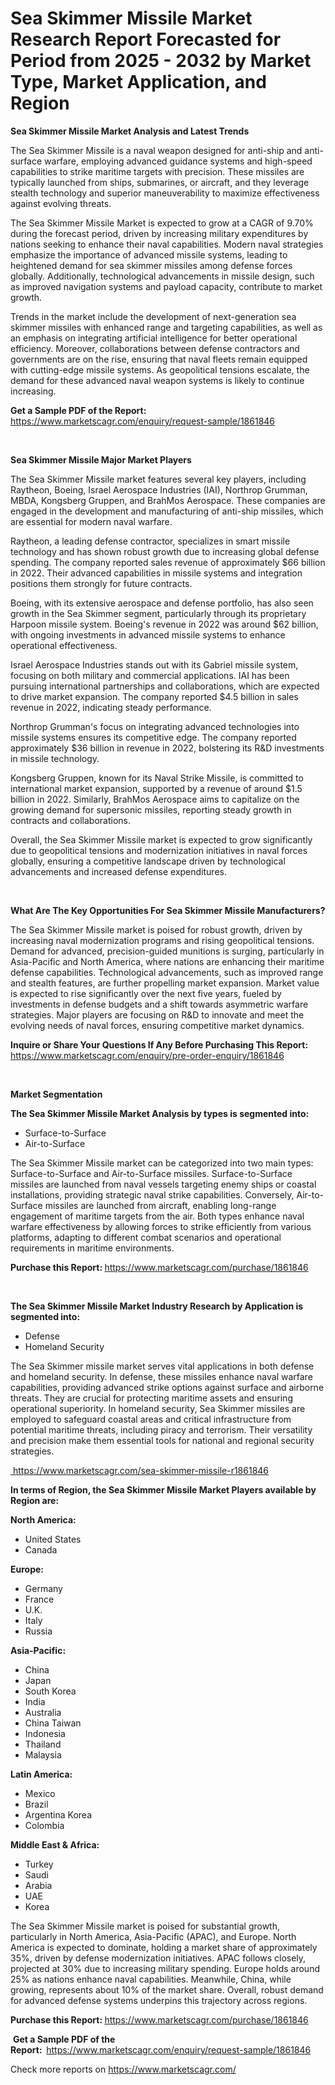 <p><h1>Sea Skimmer Missile Market Research Report Forecasted for Period from 2025 -  2032 by Market Type, Market Application, and Region</h1></p><p><strong>Sea Skimmer Missile Market Analysis and Latest Trends</strong></p>
<p><p>The Sea Skimmer Missile is a naval weapon designed for anti-ship and anti-surface warfare, employing advanced guidance systems and high-speed capabilities to strike maritime targets with precision. These missiles are typically launched from ships, submarines, or aircraft, and they leverage stealth technology and superior maneuverability to maximize effectiveness against evolving threats.</p><p>The Sea Skimmer Missile Market is expected to grow at a CAGR of 9.70% during the forecast period, driven by increasing military expenditures by nations seeking to enhance their naval capabilities. Modern naval strategies emphasize the importance of advanced missile systems, leading to heightened demand for sea skimmer missiles among defense forces globally. Additionally, technological advancements in missile design, such as improved navigation systems and payload capacity, contribute to market growth.</p><p>Trends in the market include the development of next-generation sea skimmer missiles with enhanced range and targeting capabilities, as well as an emphasis on integrating artificial intelligence for better operational efficiency. Moreover, collaborations between defense contractors and governments are on the rise, ensuring that naval fleets remain equipped with cutting-edge missile systems. As geopolitical tensions escalate, the demand for these advanced naval weapon systems is likely to continue increasing.</p></p>
<p><strong>Get a Sample PDF of the Report:&nbsp;</strong> <a href="https://www.marketscagr.com/enquiry/request-sample/1861846?utm_campaign=2208&utm_medium=2&utm_source=Github&utm_content=ia&utm_term=16022025&utm_id=sea-skimmer-missile">https://www.marketscagr.com/enquiry/request-sample/1861846</a></p>
<p>&nbsp;</p>
<p><strong>Sea Skimmer Missile Major Market Players</strong></p>
<p><p>The Sea Skimmer Missile market features several key players, including Raytheon, Boeing, Israel Aerospace Industries (IAI), Northrop Grumman, MBDA, Kongsberg Gruppen, and BrahMos Aerospace. These companies are engaged in the development and manufacturing of anti-ship missiles, which are essential for modern naval warfare.</p><p>Raytheon, a leading defense contractor, specializes in smart missile technology and has shown robust growth due to increasing global defense spending. The company reported sales revenue of approximately $66 billion in 2022. Their advanced capabilities in missile systems and integration positions them strongly for future contracts.</p><p>Boeing, with its extensive aerospace and defense portfolio, has also seen growth in the Sea Skimmer segment, particularly through its proprietary Harpoon missile system. Boeing's revenue in 2022 was around $62 billion, with ongoing investments in advanced missile systems to enhance operational effectiveness.</p><p>Israel Aerospace Industries stands out with its Gabriel missile system, focusing on both military and commercial applications. IAI has been pursuing international partnerships and collaborations, which are expected to drive market expansion. The company reported $4.5 billion in sales revenue in 2022, indicating steady performance.</p><p>Northrop Grumman's focus on integrating advanced technologies into missile systems ensures its competitive edge. The company reported approximately $36 billion in revenue in 2022, bolstering its R&D investments in missile technology.</p><p>Kongsberg Gruppen, known for its Naval Strike Missile, is committed to international market expansion, supported by a revenue of around $1.5 billion in 2022. Similarly, BrahMos Aerospace aims to capitalize on the growing demand for supersonic missiles, reporting steady growth in contracts and collaborations.</p><p>Overall, the Sea Skimmer Missile market is expected to grow significantly due to geopolitical tensions and modernization initiatives in naval forces globally, ensuring a competitive landscape driven by technological advancements and increased defense expenditures.</p></p>
<p>&nbsp;</p>
<p><strong>What Are The Key Opportunities For Sea Skimmer Missile Manufacturers?</strong></p>
<p><p>The Sea Skimmer Missile market is poised for robust growth, driven by increasing naval modernization programs and rising geopolitical tensions. Demand for advanced, precision-guided munitions is surging, particularly in Asia-Pacific and North America, where nations are enhancing their maritime defense capabilities. Technological advancements, such as improved range and stealth features, are further propelling market expansion. Market value is expected to rise significantly over the next five years, fueled by investments in defense budgets and a shift towards asymmetric warfare strategies. Major players are focusing on R&D to innovate and meet the evolving needs of naval forces, ensuring competitive market dynamics.</p></p>
<p><strong>Inquire or Share Your Questions If Any Before Purchasing This Report:</strong> <a href="https://www.marketscagr.com/enquiry/pre-order-enquiry/1861846?utm_campaign=2208&utm_medium=2&utm_source=Github&utm_content=ia&utm_term=16022025&utm_id=sea-skimmer-missile">https://www.marketscagr.com/enquiry/pre-order-enquiry/1861846</a></p>
<p>&nbsp;</p>
<p><strong>Market Segmentation</strong></p>
<p><strong>The Sea Skimmer Missile Market Analysis by types is segmented into:</strong></p>
<p><ul><li>Surface-to-Surface</li><li>Air-to-Surface</li></ul></p>
<p><p>The Sea Skimmer Missile market can be categorized into two main types: Surface-to-Surface and Air-to-Surface missiles. Surface-to-Surface missiles are launched from naval vessels targeting enemy ships or coastal installations, providing strategic naval strike capabilities. Conversely, Air-to-Surface missiles are launched from aircraft, enabling long-range engagement of maritime targets from the air. Both types enhance naval warfare effectiveness by allowing forces to strike efficiently from various platforms, adapting to different combat scenarios and operational requirements in maritime environments.</p></p>
<p><strong>Purchase this Report:&nbsp;</strong><a href="https://www.marketscagr.com/purchase/1861846?utm_campaign=2208&utm_medium=2&utm_source=Github&utm_content=ia&utm_term=16022025&utm_id=sea-skimmer-missile">https://www.marketscagr.com/purchase/1861846</a></p>
<p>&nbsp;</p>
<p><strong>The Sea Skimmer Missile Market Industry Research by Application is segmented into:</strong></p>
<p><ul><li>Defense</li><li>Homeland Security</li></ul></p>
<p><p>The Sea Skimmer missile market serves vital applications in both defense and homeland security. In defense, these missiles enhance naval warfare capabilities, providing advanced strike options against surface and airborne threats. They are crucial for protecting maritime assets and ensuring operational superiority. In homeland security, Sea Skimmer missiles are employed to safeguard coastal areas and critical infrastructure from potential maritime threats, including piracy and terrorism. Their versatility and precision make them essential tools for national and regional security strategies.</p></p>
<p><a href="https://www.marketscagr.com/sea-skimmer-missile-r1861846?utm_campaign=2208&utm_medium=2&utm_source=Github&utm_content=ia&utm_term=16022025&utm_id=sea-skimmer-missile">&nbsp;https://www.marketscagr.com/sea-skimmer-missile-r1861846</a></p>
<p><strong>In terms of Region, the Sea Skimmer Missile Market Players available by Region are:</strong></p>
<p>
    <p> <strong> North America: </strong>
        <ul>
            <li>United States</li>
            <li>Canada</li>
        </ul>
        </p> 
    <p> <strong> Europe: </strong>
        <ul>
            <li>Germany</li>
            <li>France</li>
            <li>U.K.</li>
            <li>Italy</li>
            <li>Russia</li>
        </ul>
        </p> 
    <p> <strong> Asia-Pacific: </strong>
        <ul>
            <li>China</li>
            <li>Japan</li>
            <li>South Korea</li>
            <li>India</li>
            <li>Australia</li>
            <li>China Taiwan</li>
            <li>Indonesia</li>
            <li>Thailand</li>
            <li>Malaysia</li>
        </ul>
        </p> 
    <p> <strong> Latin America: </strong>
        <ul>
            <li>Mexico</li>
            <li>Brazil</li>
            <li>Argentina Korea</li>
            <li>Colombia</li>
        </ul>
        </p> 
    <p> <strong> Middle East & Africa: </strong>
        <ul>
            <li>Turkey</li>
            <li>Saudi</li>
            <li>Arabia</li>
            <li>UAE</li>
            <li>Korea</li>
        </ul>
    </p>
    </p>
<p><p>The Sea Skimmer Missile market is poised for substantial growth, particularly in North America, Asia-Pacific (APAC), and Europe. North America is expected to dominate, holding a market share of approximately 35%, driven by defense modernization initiatives. APAC follows closely, projected at 30% due to increasing military spending. Europe holds around 25% as nations enhance naval capabilities. Meanwhile, China, while growing, represents about 10% of the market share. Overall, robust demand for advanced defense systems underpins this trajectory across regions.</p></p>
<p><strong>Purchase this Report: </strong><a href="https://www.marketscagr.com/purchase/1861846?utm_campaign=2208&utm_medium=2&utm_source=Github&utm_content=ia&utm_term=16022025&utm_id=sea-skimmer-missile">https://www.marketscagr.com/purchase/1861846</a></p>
<p>&nbsp;<strong>Get a Sample PDF of the Report:&nbsp;&nbsp;</strong><a href="https://www.marketscagr.com/enquiry/request-sample/1861846?utm_campaign=2208&utm_medium=2&utm_source=Github&utm_content=ia&utm_term=16022025&utm_id=sea-skimmer-missile">https://www.marketscagr.com/enquiry/request-sample/1861846</a></p>
<p><strong></strong></p>
<p>Check more reports on <a href="https://www.marketscagr.com/?utm_campaign=2208&utm_medium=2&utm_source=Github&utm_content=ia&utm_term=16022025&utm_id=sea-skimmer-missile">https://www.marketscagr.com/</a></p>